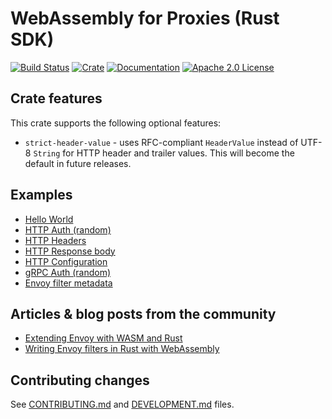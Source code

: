 # WebAssembly for Proxies (Rust SDK)

[![Build Status][build-badge]][build-link]
[![Crate][crate-badge]][crate-link]
[![Documentation][docs-badge]][docs-link]
[![Apache 2.0 License][license-badge]][license-link]

[build-badge]: https://github.com/proxy-wasm/proxy-wasm-rust-sdk/workflows/Rust/badge.svg?branch=main
[build-link]: https://github.com/proxy-wasm/proxy-wasm-rust-sdk/actions?query=workflow%3ARust+branch%3Amain
[crate-badge]: https://img.shields.io/crates/v/proxy-wasm.svg
[crate-link]: https://crates.io/crates/proxy-wasm
[docs-badge]: https://docs.rs/proxy-wasm/badge.svg
[docs-link]: https://docs.rs/proxy-wasm
[license-badge]: https://img.shields.io/github/license/proxy-wasm/proxy-wasm-rust-sdk
[license-link]: https://github.com/proxy-wasm/proxy-wasm-rust-sdk/blob/main/LICENSE

## Crate features

This crate supports the following optional features:

- `strict-header-value` - uses RFC-compliant `HeaderValue` instead of UTF-8 `String` for HTTP header and trailer values.
  This will become the default in future releases.

## Examples

- [Hello World](./examples/hello_world/)
- [HTTP Auth (random)](./examples/http_auth_random/)
- [HTTP Headers](./examples/http_headers/)
- [HTTP Response body](./examples/http_body/)
- [HTTP Configuration](./examples/http_config/)
- [gRPC Auth (random)](./examples/grpc_auth_random/)
- [Envoy filter metadata](./examples/envoy_filter_metadata/)

## Articles & blog posts from the community

- [Extending Envoy with WASM and Rust](https://antweiss.com/blog/extending-envoy-with-wasm-and-rust/)
- [Writing Envoy filters in Rust with WebAssembly](https://content.red-badger.com/resources/extending-istio-with-rust-and-webassembly)

## Contributing changes

See [CONTRIBUTING.md](./CONTRIBUTING.md) and [DEVELOPMENT.md](./DEVELOPMENT.md) files.
